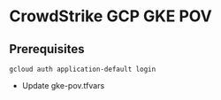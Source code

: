# CrowdStrike GCP GKE POV

## Prerequisites
```
gcloud auth application-default login
```

- Update gke-pov.tfvars
